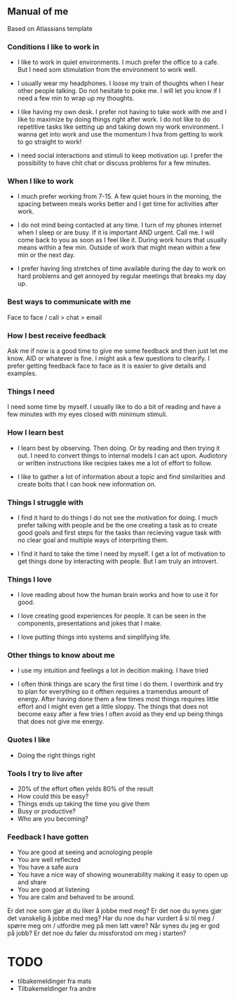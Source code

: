 ## Manual of me

Based on Atlassians template

### Conditions I like to work in

- I like to work in quiet environments. I much prefer the office to a cafe. But I need som stimulation from the environment to work well.

- I usually wear my headphones. I loose my train of thoughts when I hear other people talking. Do not hesitate to poke me. I will let you know if I need a few min to wrap up my thoughts.

- I like having my own desk. I prefer not having to take work with me and I like to maximize by doing things right after work. I do not like to do repetitive tasks like setting up and taking down my work environment. I wanna get into work and use the momentum I hva from getting to work to go straight to work!

- I need social interactions and stimuli to keep motivation up. I prefer the possibility to have chit chat or discuss problems for a few minutes.

### When I like to work
- I much prefer working from 7-15. A few quiet hours in the morning, the spacing between meals works better and I get time for activities after work. 

- I do not mind being contacted at any time. I turn of my phones internet when I sleep or are busy. If it is important AND urgent. Call me. I will come back to you as soon as I feel like it. During work hours that usually means within a few min. Outside of work that might mean within a few min or the next day.

- I prefer having ling stretches of time available during the day to work on hard problems and get annoyed by regular meetings that breaks my day up.

### Best ways to communicate with me
Face to face / call > chat > email

### How I best receive feedback
Ask me if now is a good time to give me some feedback and then just let me know. AID or whatever is fine. I might ask a few questions to clearify. I prefer getting feedback face to face as it is easier to give details and examples.


### Things I need
I need some time by myself. I usually like to do a bit of reading and have a few minutes with my eyes closed with minimum stimuli.

### How I learn best
- I learn best by observing. Then doing. Or by reading and then trying it out. I need to convert things to internal models I can act upon. Audiotory or written instructions like recipies takes me a lot of effort to follow.

- I like to gather a lot of information about a topic and find similarities and create bolts that I can hook new information on.

### Things I struggle with
- I find it hard to do things I do not see the motivation for doing. I much prefer talking with people and be the one creating a task as to create good goals and first steps for the tasks than recieving vague task with no clear goal and multiple ways of interpriting them.

- I find it hard to take the time I need by myself. I get a lot of motivation to get things done by interacting with people. But I am truly an introvert.

### Things I love
- I love reading about how the human brain works and how to use it for good.

- I love creating good experiences for people. It can be seen in the components, presentations and jokes that I make.

- I love putting things into systems and simplifying life.

### Other things to know about me
- I use my intuition and feelings a lot in decition making. I have tried 

- I often think things are scary the first time i do them. I overthink and try to plan for everything so it ofthen requires a tramendus amount of energy. After having done them a few times most things requires little effort and I might even get a little sloppy. The things that does not become easy after a few tries I often avoid as they end up being things that does not give me energy.

### Quotes I like
- Doing the right things right

### Tools I try to live after
- 20% of the effort often yelds 80% of the result
- How could this be easy?
- Things ends up taking the time you give them
- Busy or productive?
- Who are you becoming?

### Feedback I have gotten
- You are good at seeing and acnologing people
- You are well reflected
- You have a safe aura
- You have a nice way of showing wounerability making it easy to open up and share
- You are good at listening
- You are calm and behaved to be around.

Er det noe som gjør at du liker å jobbe med meg?
Er det noe du synes gjør det vanskelig å jobbe med meg?
Har du noe du har vurdert å si til meg / spørre meg om / utfordre meg på men latt være?
Når synes du jeg er god på jobb?
Er det noe du føler du missforstod om meg i starten?


# TODO
- tilbakemeldinger fra mats
- Tilbakemeldinger fra andre    